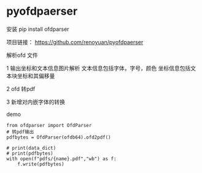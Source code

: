 # pyofdpaerser
安装
pip install ofdparser

项目链接： https://github.com/renoyuan/pyofdpaerser

解析ofd 文件

1 输出坐标和文本信息图片解析
    文本信息包括字体，字号，颜色
    坐标信息包括文本块坐标和其偏移量
    
2 ofd 转pdf

3 新增对内嵌字体的转换 

demo
```
from ofdparser import OfdParser
# 转pdf输出
pdfbytes = OfdParser(ofdb64).ofd2pdf()

# print(data_dict)
# print(pdfbytes)
with open(f"pdfs/{name}.pdf","wb") as f:
    f.write(pdfbytes)
```



